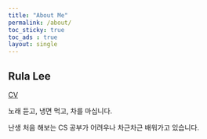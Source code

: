 ```yaml
---
title: "About Me"
permalink: /about/
toc_sticky: true
toc_ads : true
layout: single
---
```


## Rula Lee

[CV](https://www.notion.so/6ee2555712824a4eba5fd7c4d7a0b741)

노래 듣고, 냉면 먹고, 차를 마십니다.

난생 처음 해보는 CS 공부가 어려우나 차근차근 배워가고 있습니다.


